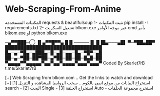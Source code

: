 # Web-Scraping-From-Anime


المكتبات المستخدمة requests & beautifulsoup
1- تثبت المكتبات pip install -r requirements.txt
2- تشغيل السكربت blkom.exe عبر موجه الأوامر cmd بأمر blkom.exe او python blkom.exe


─▄▀▀███═◯
▐▌▄▀▀█▀▀▄
█▐▌─────▐▌
█▐█▄───▄█▌
▀─▀██▄██▀
████████████████████████████████
█▄─▄─▀█▄─▄███▄─█─▄█─▄▄─█▄─▀█▀─▄█
██─▄─▀██─██▀██─▄▀██─██─██─█▄█─██
▀▄▄▄▄▀▀▄▄▄▄▄▀▄▄▀▄▄▀▄▄▄▄▀▄▄▄▀▄▄▄▀
Coded By Skarlet7rB
t.me/Skarlet7rB

[+] Web Scraping from blkom.com .. Get the links to watch and download [+] استخراج البيانات من موقع انمي بالكوم .. سحب الروابط المشاهدة و التنزيل
[1] search - البحث 
[2] Single - استخراج الحلقة
[3] Auto - استخرج مجموعة الحلقات

